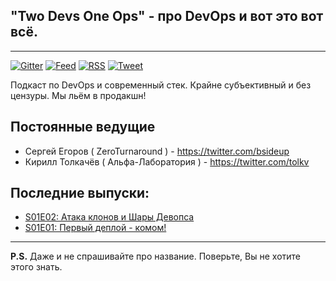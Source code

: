 ## "Two Devs One Ops" - про DevOps и вот это вот всё.
--------------------
[![Gitter](https://badges.gitter.im/2d1o/Lobby.svg)](https://gitter.im/2d1o/Lobby)
[![Feed](https://img.shields.io/badge/iTunes-subscribe-yellow.svg?maxAge=2592000)](pcast://www.2d1o.ru/feed.xml)
[![RSS](https://img.shields.io/badge/RSS-subscribe-yellow.svg?maxAge=2592000)](http://feeds.feedburner.com/2d1o)
[![Tweet](https://img.shields.io/twitter/url/http/shields.io.svg?style=social)](https://twitter.com/intent/tweet?text=Я%20слушаю%20подкаст%20%232d1o%20http%3A%2F%2F2d1o.ru)

Подкаст по DevOps и современный стек. Крайне субъективный и без цензуры. Мы льём в продакшн!

## Постоянные ведущие
* Сергей Егоров ( ZeroTurnaround ) - https://twitter.com/bsideup
* Кирилл Толкачёв ( Альфа-Лаборатория ) - https://twitter.com/tolkv

## Последние выпуски:
* [S01E02: Атака клонов и Шары Девопса](episodes/s01e02.md)
* [S01E01: Первый деплой - комом!](episodes/s01e01.md)

-----------------
**P.S.** Даже и не спрашивайте про название. Поверьте, Вы не хотите этого знать.